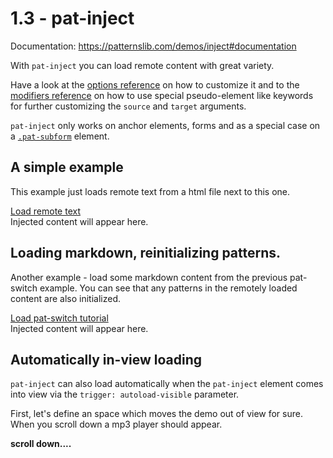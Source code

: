 # 1.3 - pat-inject

Documentation: https://patternslib.com/demos/inject#documentation

With ``pat-inject`` you can load remote content with great variety.

Have a look at the [options reference](https://patternslib.com/demos/inject#optionsreference) on how to customize it and to the [modifiers reference](https://patternslib.com/demos/inject#modifiers) on how to use special pseudo-element like keywords for further customizing the ``source`` and ``target`` arguments.

``pat-inject`` only works on anchor elements, forms and as a special case on a [``.pat-subform``](https://patternslib.com/demos/subform) element.


## A simple example

This example just loads remote text from a html file next to this one.

<div class="pat-clone-code">
<div>
  <a href="./1.03/inject-text.html"
      class="pat-inject"
      data-pat-inject="source: #text; target: #target-1">Load remote text</a>
  <div id="target-1">Injected content will appear here.</div>
</div>
</div>


## Loading markdown, reinitializing patterns.

Another example - load some markdown content from the previous pat-switch example.
You can see that any patterns in the remotely loaded content are also initialized.

<div class="pat-clone-code">
<div>
  <a href="./1.02/index.md"
      class="pat-inject"
      data-pat-inject="target: #target-2">Load pat-switch tutorial</a>
  <div id="target-2">Injected content will appear here.</div>
</div>
</div>


## Automatically in-view loading

``pat-inject`` can also load automatically when the ``pat-inject`` element comes into view via the ``trigger: autoload-visible`` parameter.

First, let's define an space which moves the demo out of view for sure.
When you scroll down a mp3 player should appear.

<strong>scroll down....</strong>

<div>
  <div style="height: 100vh"></div>
</div>

Now, let's load.


<div class="pat-clone-code">
<div>
  <a href="./index.md"
      class="pat-inject"
      data-pat-inject="
        trigger: autoload-visible;
        target: self::element;">Load the index page.</a>
</div>
</div>


## A like button with pat-inject enabled forms

pat-inject on forms turn them into ajax based forms the values are submitted via ajax.

A simple example is a like button.

The beauty in this example is also that a form is used. This is semantically just correct. Data is changed on the server side, so a form fits much better than a simple link.

<div class="pat-clone-code">
<form
    action="./1.03/inject-like.html"
    class="pat-inject"
    data-pat-inject="target: self::element">
  <button
      type="submit"
      name="like_button"
      value="like">Like
    <sup class="counter">(3)</sup>
  </button>
</form>
</div>

